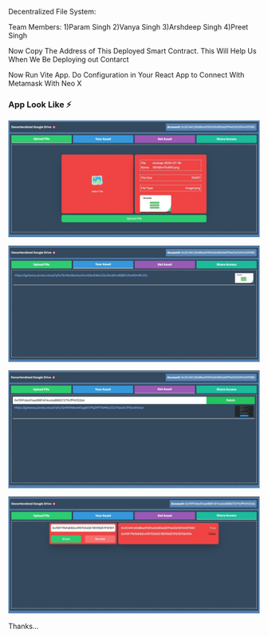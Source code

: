 Decentralized File System:

Team Members:
1)Param Singh 
2)Vanya Singh
3)Arshdeep Singh
4)Preet Singh

Now Copy The Address of This Deployed Smart Contract. This Will Help Us When We Be Deploying out Contarct

Now Run Vite App. Do Configuration in Your React App to Connect With Metamask With Neo X 

### App Look Like ⚡

![Upload File](./Important%20Images%20For%20Readme/A.jpg)

![Your Asset](./Important%20Images%20For%20Readme/B.jpg)

![Get Asset](./Important%20Images%20For%20Readme/C.jpg)

![Share Access](./Important%20Images%20For%20Readme/D.jpg)

Thanks...
